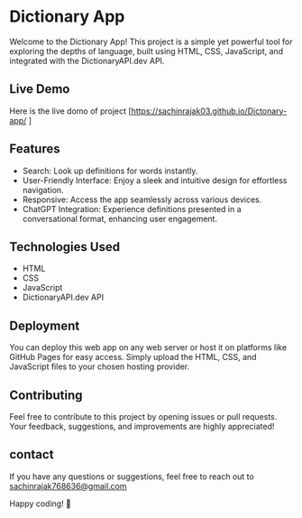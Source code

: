 
# Dictionary App

Welcome to the Dictionary App! This project is a simple yet powerful tool for exploring the depths of language, built using HTML, CSS, JavaScript, and integrated with the DictionaryAPI.dev API.
## Live Demo

Here is the live domo of project      [https://sachinrajak03.github.io/Dictonary-app/ ]



## Features
- Search: Look up definitions for words instantly.
- User-Friendly Interface: Enjoy a sleek and intuitive design for effortless navigation.
- Responsive: Access the app seamlessly across various devices.
- ChatGPT Integration: Experience definitions presented in a conversational format, enhancing user engagement.
## Technologies Used
- HTML
- CSS
- JavaScript
- DictionaryAPI.dev API
## Deployment

You can deploy this web app on any web server or host it on platforms like GitHub Pages for easy access. Simply upload the HTML, CSS, and JavaScript files to your chosen hosting provider.
## Contributing

Feel free to contribute to this project by opening issues or pull requests. Your feedback, suggestions, and improvements are highly appreciated!
## contact

If you have any questions or suggestions, feel free to reach out to sachinrajak768636@gmail.com

Happy coding! 🚀
